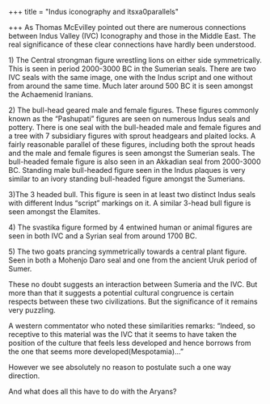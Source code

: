 +++
title = "Indus iconography and itsxa0parallels"

+++
As Thomas McEvilley pointed out there are numerous connections between
Indus Valley (IVC) Iconography and those in the Middle East. The real
significance of these clear connections have hardly been understood.

1\) The Central strongman figure wrestling lions on either side
symmetrically.  
This is seen in period 2000-3000 BC in the Sumerian seals. There are two
IVC seals with the same image, one with the Indus script and one without
from around the same time. Much later around 500 BC it is seen amongst
the Achaemenid Iranians.

2\) The bull-head geared male and female figures. These figures commonly
known as the “Pashupati” figures are seen on numerous Indus seals and
pottery. There is one seal with the bull-headed male and female figures
and a tree with 7 subsidiary figures with sprout headgears and plaited
locks. A fairly reasonable parallel of these figures, including both the
sprout heads and the male and female figures is seen amongst the
Sumerian seals. The bull-headed female figure is also seen in an
Akkadian seal from 2000-3000 BC. Standing male bull-headed figure seen
in the Indus plaques is very similar to an ivory standing bull-headed
figure amongst the Sumerians.

3)The 3 headed bull. This figure is seen in at least two distinct Indus
seals with different Indus “script” markings on it. A similar 3-head
bull figure is seen amongst the Elamites.

4\) The svastika figure formed by 4 entwined human or animal figures are
seen in both IVC and a Syrian seal from around 1700 BC.

5\) The two goats prancing symmetrically towards a central plant figure.
Seen in both a Mohenjo Daro seal and one from the ancient Uruk period of
Sumer.

These no doubt suggests an interaction between Sumeria and the IVC. But
more than that it suggests a potential cultural congruence is certain
respects between these two civilizations. But the significance of it
remains very puzzling.

A western commentator who noted these similarities remarks: “Indeed, so
receptive to this material was the IVC that it seems to have taken the
position of the culture that feels less developed and hence borrows from
the one that seems more developed(Mespotamia)…”

However we see absolutely no reason to postulate such a one way
direction.

And what does all this have to do with the Aryans?
